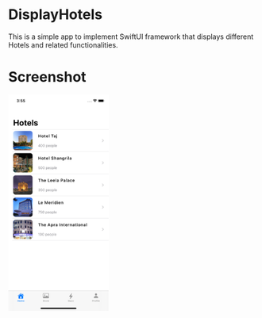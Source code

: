 # DisplayHotels
This is a simple app to implement SwiftUI framework that displays different Hotels and related functionalities.

# Screenshot
<div style="display:flex;" >
  <img  src="Mainscreen.png" width="40%" >
</div>